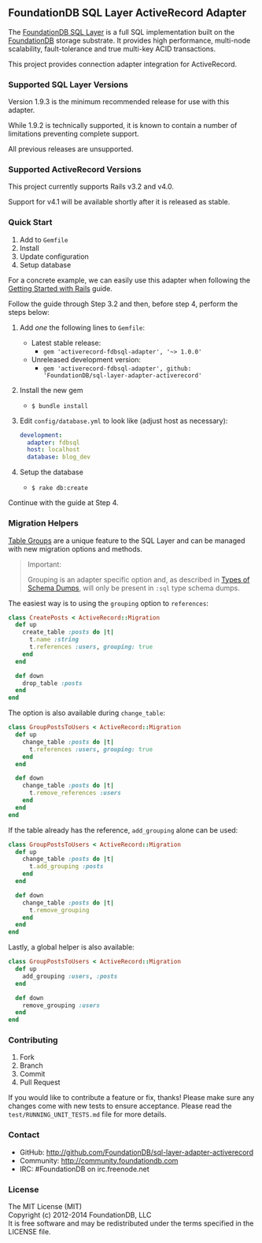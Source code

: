 ## FoundationDB SQL Layer ActiveRecord Adapter

The [FoundationDB SQL Layer](https://github.com/FoundationDB/sql-layer) is a
full SQL implementation built on the [FoundationDB](https://foundationdb.com)
storage substrate. It provides high performance, multi-node scalability,
fault-tolerance and true multi-key ACID transactions.

This project provides connection adapter integration for ActiveRecord.


### Supported SQL Layer Versions

Version 1.9.3 is the minimum recommended release for use with this adapter.

While 1.9.2 is technically supported, it is known to contain a number of
limitations preventing complete support.

All previous releases are unsupported.


### Supported ActiveRecord Versions

This project currently supports Rails v3.2 and v4.0.

Support for v4.1 will be available shortly after it is released as stable.


### Quick Start

1. Add to `Gemfile`
2. Install
3. Update configuration
4. Setup database

For a concrete example, we can easily use this adapter when following the
[Getting Started with Rails](http://guides.rubyonrails.org/v4.0.2/getting_started.html)
guide.

Follow the guide through Step 3.2 and then, before step 4, perform the steps below:

1. Add *one* the following lines to `Gemfile`:
    - Latest stable release:
        - `gem 'activerecord-fdbsql-adapter', '~> 1.0.0'`
    - Unreleased development version:
        - `gem 'activerecord-fdbsql-adapter', github: 'FoundationDB/sql-layer-adapter-activerecord'`
2. Install the new gem
    - `$ bundle install`
3. Edit `config/database.yml` to look like (adjust host as necessary):

    ```yaml
    development:
      adapter: fdbsql
      host: localhost
      database: blog_dev
   ```
4. Setup the database
    - `$ rake db:create`

Continue with the guide at Step 4.


### Migration Helpers

[Table Groups](https://foundationdb.com/layers/sql/GettingStarted/table.groups.html)
are a unique feature to the SQL Layer and can be managed with new
migration options and methods.

> Important:
> 
> Grouping is an adapter specific option and, as described in
> [Types of Schema Dumps](http://guides.rubyonrails.org/migrations.html#types-of-schema-dumps),
> will only be present in `:sql` type schema dumps.

The easiest way is to using the `grouping` option to `references`:

```ruby
class CreatePosts < ActiveRecord::Migration
  def up
    create_table :posts do |t|
      t.name :string
      t.references :users, grouping: true
    end
  end

  def down
    drop_table :posts
  end
end
```

The option is also available during `change_table`:

```ruby
class GroupPostsToUsers < ActiveRecord::Migration
  def up
    change_table :posts do |t|
      t.references :users, grouping: true
    end
  end

  def down
    change_table :posts do |t|
      t.remove_references :users
    end
  end
end
```

If the table already has the reference, `add_grouping` alone can be used:

```ruby
class GroupPostsToUsers < ActiveRecord::Migration
  def up
    change_table :posts do |t|
      t.add_grouping :posts
    end
  end

  def down
    change_table :posts do |t|
      t.remove_grouping
    end
  end
end
```

Lastly, a global helper is also available:

```ruby
class GroupPostsToUsers < ActiveRecord::Migration
  def up
    add_grouping :users, :posts
  end

  def down
    remove_grouping :users
  end
end
```


### Contributing

1. Fork
2. Branch
3. Commit
4. Pull Request

If you would like to contribute a feature or fix, thanks! Please make
sure any changes come with new tests to ensure acceptance. Please read
the `test/RUNNING_UNIT_TESTS.md` file for more details.

### Contact

* GitHub: http://github.com/FoundationDB/sql-layer-adapter-activerecord
* Community: http://community.foundationdb.com
* IRC: #FoundationDB on irc.freenode.net

### License

The MIT License (MIT)  
Copyright (c) 2012-2014 FoundationDB, LLC  
It is free software and may be redistributed under the terms specified
in the LICENSE file.

